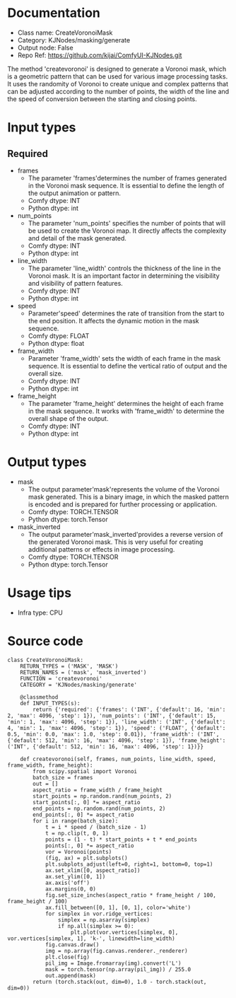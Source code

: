 # Documentation
- Class name: CreateVoronoiMask
- Category: KJNodes/masking/generate
- Output node: False
- Repo Ref: https://github.com/kijai/ComfyUI-KJNodes.git

The method 'createvoronoi' is designed to generate a Voronoi mask, which is a geometric pattern that can be used for various image processing tasks. It uses the randomity of Voronoi to create unique and complex patterns that can be adjusted according to the number of points, the width of the line and the speed of conversion between the starting and closing points.

# Input types
## Required
- frames
    - The parameter 'frames'determines the number of frames generated in the Voronoi mask sequence. It is essential to define the length of the output animation or pattern.
    - Comfy dtype: INT
    - Python dtype: int
- num_points
    - The parameter 'num_points' specifies the number of points that will be used to create the Voronoi map. It directly affects the complexity and detail of the mask generated.
    - Comfy dtype: INT
    - Python dtype: int
- line_width
    - The parameter 'line_width' controls the thickness of the line in the Voronoi mask. It is an important factor in determining the visibility and visibility of pattern features.
    - Comfy dtype: INT
    - Python dtype: int
- speed
    - Parameter'speed' determines the rate of transition from the start to the end position. It affects the dynamic motion in the mask sequence.
    - Comfy dtype: FLOAT
    - Python dtype: float
- frame_width
    - Parameter 'frame_width' sets the width of each frame in the mask sequence. It is essential to define the vertical ratio of output and the overall size.
    - Comfy dtype: INT
    - Python dtype: int
- frame_height
    - The parameter 'frame_height' determines the height of each frame in the mask sequence. It works with 'frame_width' to determine the overall shape of the output.
    - Comfy dtype: INT
    - Python dtype: int

# Output types
- mask
    - The output parameter'mask'represents the volume of the Voronoi mask generated. This is a binary image, in which the masked pattern is encoded and is prepared for further processing or application.
    - Comfy dtype: TORCH.TENSOR
    - Python dtype: torch.Tensor
- mask_inverted
    - The output parameter'mask_inverted'provides a reverse version of the generated Voronoi mask. This is very useful for creating additional patterns or effects in image processing.
    - Comfy dtype: TORCH.TENSOR
    - Python dtype: torch.Tensor

# Usage tips
- Infra type: CPU

# Source code
```
class CreateVoronoiMask:
    RETURN_TYPES = ('MASK', 'MASK')
    RETURN_NAMES = ('mask', 'mask_inverted')
    FUNCTION = 'createvoronoi'
    CATEGORY = 'KJNodes/masking/generate'

    @classmethod
    def INPUT_TYPES(s):
        return {'required': {'frames': ('INT', {'default': 16, 'min': 2, 'max': 4096, 'step': 1}), 'num_points': ('INT', {'default': 15, 'min': 1, 'max': 4096, 'step': 1}), 'line_width': ('INT', {'default': 4, 'min': 1, 'max': 4096, 'step': 1}), 'speed': ('FLOAT', {'default': 0.5, 'min': 0.0, 'max': 1.0, 'step': 0.01}), 'frame_width': ('INT', {'default': 512, 'min': 16, 'max': 4096, 'step': 1}), 'frame_height': ('INT', {'default': 512, 'min': 16, 'max': 4096, 'step': 1})}}

    def createvoronoi(self, frames, num_points, line_width, speed, frame_width, frame_height):
        from scipy.spatial import Voronoi
        batch_size = frames
        out = []
        aspect_ratio = frame_width / frame_height
        start_points = np.random.rand(num_points, 2)
        start_points[:, 0] *= aspect_ratio
        end_points = np.random.rand(num_points, 2)
        end_points[:, 0] *= aspect_ratio
        for i in range(batch_size):
            t = i * speed / (batch_size - 1)
            t = np.clip(t, 0, 1)
            points = (1 - t) * start_points + t * end_points
            points[:, 0] *= aspect_ratio
            vor = Voronoi(points)
            (fig, ax) = plt.subplots()
            plt.subplots_adjust(left=0, right=1, bottom=0, top=1)
            ax.set_xlim([0, aspect_ratio])
            ax.set_ylim([0, 1])
            ax.axis('off')
            ax.margins(0, 0)
            fig.set_size_inches(aspect_ratio * frame_height / 100, frame_height / 100)
            ax.fill_between([0, 1], [0, 1], color='white')
            for simplex in vor.ridge_vertices:
                simplex = np.asarray(simplex)
                if np.all(simplex >= 0):
                    plt.plot(vor.vertices[simplex, 0], vor.vertices[simplex, 1], 'k-', linewidth=line_width)
            fig.canvas.draw()
            img = np.array(fig.canvas.renderer._renderer)
            plt.close(fig)
            pil_img = Image.fromarray(img).convert('L')
            mask = torch.tensor(np.array(pil_img)) / 255.0
            out.append(mask)
        return (torch.stack(out, dim=0), 1.0 - torch.stack(out, dim=0))
```